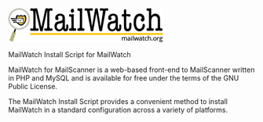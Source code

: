 ![](mailwatch-logo.png?raw=true)

MailWatch Install Script for MailWatch

MailWatch for MailScanner is a web-based front-end to MailScanner written in PHP and MySQL and is available for free under the terms of the GNU Public License.

The MailWatch Install Script provides a convenient method to install MailWatch in a standard configuration across a variety of platforms.

